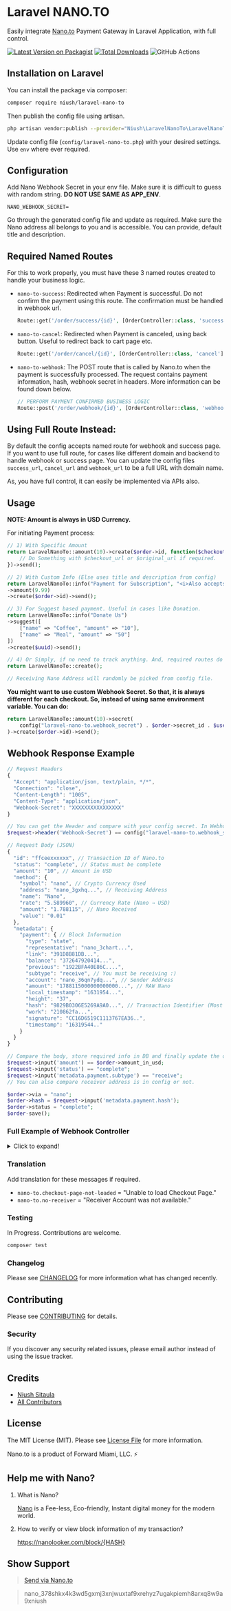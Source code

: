 # Laravel NANO.TO

Easily integrate [Nano.to](https://nano.to/) Payment Gateway in Laravel Application, with full control.

[![Latest Version on Packagist](https://img.shields.io/packagist/v/niush/laravel-nano-to.svg?style=flat-square)](https://packagist.org/packages/niush/laravel-nano-to)
[![Total Downloads](https://img.shields.io/packagist/dt/niush/laravel-nano-to.svg?style=flat-square)](https://packagist.org/packages/niush/laravel-nano-to)
![GitHub Actions](https://github.com/niush/laravel-nano-to/actions/workflows/main.yml/badge.svg)

## Installation on Laravel

You can install the package via composer:

```bash
composer require niush/laravel-nano-to
```

Then publish the config file using artisan.
```bash
php artisan vendor:publish --provider="Niush\LaravelNanoTo\LaravelNanoToServiceProvider"
```

Update config file (``config/laravel-nano-to.php``) with your desired settings. Use ``env`` where ever required.

## Configuration
Add Nano Webhook Secret in your env file. Make sure it is difficult to guess with random string. **DO NOT USE SAME AS APP_ENV**.
```
NANO_WEBHOOK_SECRET=
```

Go through the generated config file and update as required. Make sure the Nano address all belongs to you and is accessible. You can provide, default title and description.

## Required Named Routes
For this to work properly, you must have these 3 named routes created to handle your business logic.
- `nano-to-success`: Redirected when Payment is successful. Do not confirm the payment using this route. The confirmation must be handled in webhook url.
    ```php
    Route::get('/order/success/{id}', [OrderController::class, 'success'])->name('nano-to-success'); // E.g. Shows a static order success page.
    ```

- `nano-to-cancel`: Redirected when Payment is canceled, using back button. Useful to redirect back to cart page etc.
    ```php
    Route::get('/order/cancel/{id}', [OrderController::class, 'cancel'])->name('nano-to-cancel'); // E.g. Redirects back to Cart Page
    ```

- `nano-to-webhook`: The POST route that is called by Nano.to when the payment is successfully processed. The request contains payment information, hash, webhook secret in headers. More information can be found down below.
    ```php
    // PERFORM PAYMENT CONFIRMED BUSINESS LOGIC
    Route::post('/order/webhook/{id}', [OrderController::class, 'webhook'])->name('nano-to-webhook');
    ```

## Using Full Route Instead:
By default the config accepts named route for webhook and success page. If you want to use full route, for cases like different domain and backend to handle webhook or success page. You can update the config files `success_url`, `cancel_url` and `webhook_url` to be a full URL with domain name.

As, you have full control, it can easily be implemented via APIs also.

## Usage
**NOTE: Amount is always in USD Currency.**

For initiating Payment process: 

```php
// 1) With Specific Amount
return LaravelNanoTo::amount(10)->create($order->id, function($checkout_url, $original_url) {
    // Do Something with $checkout_url or $original_url if required.
})->send();

// 2) With Custom Info (Else uses title and description from config)
return LaravelNanoTo::info("Payment for Subscription", "<i>Also accepts HTML</i>")
->amount(9.99)
->create($order->id)->send();

// 3) For Suggest based payment. Useful in cases like Donation.
return LaravelNanoTo::info("Donate Us")
->suggest([
    ["name" => "Coffee", "amount" => "10"],
    ["name" => "Meal", "amount" => "50"] 
])
->create($uuid)->send();

// 4) Or Simply, if no need to track anything. And, required routes do not need {id} param.
return LaravelNanoTo::create();

// Receiving Nano Address will randomly be picked from config file.
```

**You might want to use custom Webhook Secret. So that, it is always different for each checkout. So, instead of using same environment variable. You can do:**
```php
return LaravelNanoTo::amount(10)->secret(
    config("laravel-nano-to.webhook_secret") . $order->secret_id . $user->id
)->create($order->id)->send();
```


## Webhook Response Example
```js
// Request Headers
{
  "Accept": "application/json, text/plain, */*",
  "Connection": "close",
  "Content-Length": "1005",
  "Content-Type": "application/json",
  "Webhook-Secret": "XXXXXXXXXXXXXXXX"
}
```
```php
// You can get the Header and compare with your config secret. In Webhook Controller:
$request->header('Webhook-Secret') == config("laravel-nano-to.webhook_secret") // Valid
```

```js
// Request Body (JSON)
{
  "id": "ffceexxxxxx", // Transaction ID of Nano.to
  "status": "complete", // Status must be complete
  "amount": "10", // Amount in USD
  "method": {
    "symbol": "nano", // Crypto Currency Used
    "address": "nano_3gxhq...", // Receiving Address
    "name": "Nano",
    "rate": "5.589960", // Currency Rate (Nano → USD)
    "amount": "1.788115", // Nano Received
    "value": "0.01"
  },
  "metadata": {
    "payment": { // Block Information
      "type": "state",
      "representative": "nano_3chart...",
      "link": "391D8B81DB...",
      "balance": "372647920414...",
      "previous": "1922BFA40E86C....",
      "subtype": "receive", // You must be receiving :)
      "account": "nano_36qn7ydq...", // Sender Address
      "amount": "1788115000000000000...", // RAW Nano
      "local_timestamp": "1631954...",
      "height": "37",
      "hash": "9829B0306E5269A9A0...", // Transaction Identifier (Most important piece to store.)
      "work": "210862fa...",
      "signature": "CC16D6519C1113767EA36..",
      "timestamp": "16319544.."
    }
  }
}
```
```php
// Compare the body, store required info in DB and finally update the order status. In Webhook Controller.
$request->input('amount') == $order->amount_in_usd;
$request->input('status') == "complete";
$request->input('metadata.payment.subtype') == "receive";
// You can also compare receiver address is in config or not.

$order->via = "nano";
$order->hash = $request->input('metadata.payment.hash');
$order->status = "complete";
$order-save();
```

### Full Example of Webhook Controller
<details>
  <summary>Click to expand!</summary>
  
```php
public function webhook(Request $request, Order $order) {
    if($request->header('Webhook-Secret') != config("laravel-nano-to.webhook_secret")) {
        $order->status = "failed"; // Webhook Secret is MALFORMED
        $order->remarks = "Payment Verification Malformed";
    }
    else {
        if(
            $request->input('amount') == $order->amount_in_usd &&
            $request->input('status') == "complete" &&
            $request->input('metadata.payment.subtype') == "receive" &&
            $request->input('metadata.payment.hash')
        ) {
            $order->status = "complete";
            $order->hash = $request->input('metadata.payment.hash');
            $order->remarks = "Payment Complete from Address: " . $request->input('metadata.payment.account') . " , with Amount: " . $request->input('method.amount');
            $order->save();
        }
        else {
            $order->status = "failed"; // Payment Amount is not correct or not complete etc.
            $order->remarks = "Payment Was Not Fully Completed";
        }
    }

    $order->save();

    return ["success" => true];
}
```
</details>

### Translation
Add translation for these messages if required.
- `nano-to.checkout-page-not-loaded` = "Unable to load Checkout Page."
- `nano-to.no-receiver` = "Receiver Account was not available."


### Testing
In Progress. Contributions are welcome.
```bash
composer test
```

### Changelog

Please see [CHANGELOG](CHANGELOG.md) for more information what has changed recently.

## Contributing

Please see [CONTRIBUTING](CONTRIBUTING.md) for details.

### Security

If you discover any security related issues, please email author instead of using the issue tracker.

## Credits

-   [Niush Sitaula](https://github.com/Niush)
-   [All Contributors](https://github.com/niush/laravel-nano-to/graphs/contributors)

## License

The MIT License (MIT). Please see [License File](LICENSE.md) for more information.

Nano.to is a product of Forward Miami, LLC. ⚡

## Help me with Nano?
1) What is Nano?

    [Nano](https://nano.org/) is a Fee-less, Eco-friendly, Instant digital money for the modern world.
1) How to verify or view block information of my transaction?

    https://nanolooker.com/block/{HASH}

## Show Support
> [Send via Nano.to](https://nano.to/nano_378shkx4k3wd5gxmj3xnjwuxtaf9xrehyz7ugakpiemh8arxq8w9a9xniush?title=Support%20Niush%20with%20NANO&cancel_url=http://www.nooooooooooooooo.com/nooo.mp3)

> nano_378shkx4k3wd5gxmj3xnjwuxtaf9xrehyz7ugakpiemh8arxq8w9a9xniush
